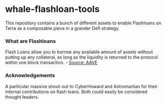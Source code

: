 # whale-flashloan-tools

This repository contains a bunch of different assets to enable Flashloans on Terra as a composable piece in a grander Defi strategy. 

### What are Flashloans

Flash Loans allow you to borrow any available amount of assets without putting up any collateral, as long as the liquidity is returned to the protocol within one block transaction. - [Source: AAVE](https://docs.aave.com/faq/flash-loans)

### Acknowledgements 

A particular massive shout-out to CyberHoward and Astromartian for their internal contributions on flash loans. Both could easily be considered thought leaders.